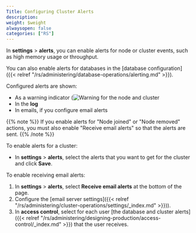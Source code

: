 ```yaml
---
Title: Configuring Cluster Alerts
description:
weight: $weight
alwaysopen: false
categories: ["RS"]
---
```

In **settings** > **alerts**, you can enable alerts for node or cluster events, such as high memory usage or throughput.

You can also enable alerts for databases in the [database configuration]
({{< relref "/rs/administering/database-operations/alerting.md" >}}).

Configured alerts are shown:

- As a warning indicator (![Warning](/images/rs/icon_warning.png#no-click "Warning") for the node and cluster
- In the **log**
- In emails, if you configure email alerts

{{% note %}}
If you enable alerts for "Node joined" or "Node removed" actions,
you must also enable "Receive email alerts" so that the alerts are sent.
{{% /note %}}

To enable alerts for a cluster:

- In **settings** > **alerts**, select the alerts that you want to get for the cluster and click **Save**.

To enable receiving email alerts:

1. In **settings** > **alerts**, select **Receive email alerts** at the bottom of the page.
2. Configure the [email server settings]({{< relref "/rs/administering/cluster-operations/settings/_index.md" >}})).
3. In **access control**, select for each user [the database and cluster alerts]({{< relref "/rs/administering/designing-production/access-control/_index.md" >}}) that the user receives.
